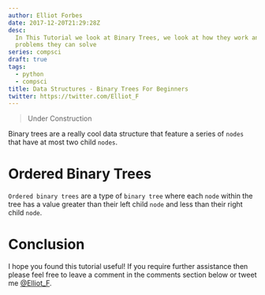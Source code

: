 ```yaml
---
author: Elliot Forbes
date: 2017-12-20T21:29:28Z
desc:
  In This Tutorial we look at Binary Trees, we look at how they work and what
  problems they can solve
series: compsci
draft: true
tags:
  - python
  - compsci
title: Data Structures - Binary Trees For Beginners
twitter: https://twitter.com/Elliot_F
---
```


> Under Construction

Binary trees are a really cool data structure that feature a series of `nodes`
that have at most two child `nodes`.

# Ordered Binary Trees

`Ordered binary trees` are a type of `binary tree` where each `node` within the
tree has a value greater than their left child `node` and less than their right
child `node`.

# Conclusion

I hope you found this tutorial useful! If you require further assistance then
please feel free to leave a comment in the comments section below or tweet me
[@Elliot_F](https://twitter.com/elliot_f).
